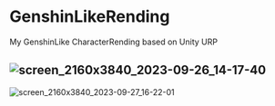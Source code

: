 # GenshinLikeRending
My GenshinLike CharacterRending based on Unity URP

![screen_2160x3840_2023-09-26_14-17-40](https://github.com/Fryt1/GenshinLikeRending/assets/69244228/b47dbe2f-12a0-4b5c-a26c-7dbbb2c15fb7)
-

![screen_2160x3840_2023-09-27_16-22-01](https://github.com/Fryt1/GenshinLikeRending/assets/69244228/e42feff9-070b-4b51-9041-26c1cf9ec01a)
